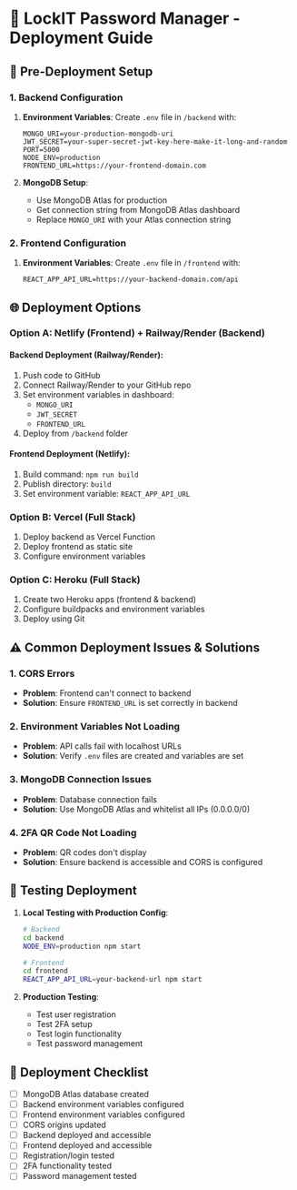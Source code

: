 # 🚀 LockIT Password Manager - Deployment Guide

## 🔧 Pre-Deployment Setup

### 1. Backend Configuration
1. **Environment Variables**: Create `.env` file in `/backend` with:
   ```env
   MONGO_URI=your-production-mongodb-uri
   JWT_SECRET=your-super-secret-jwt-key-here-make-it-long-and-random
   PORT=5000
   NODE_ENV=production
   FRONTEND_URL=https://your-frontend-domain.com
   ```

2. **MongoDB Setup**: 
   - Use MongoDB Atlas for production
   - Get connection string from MongoDB Atlas dashboard
   - Replace `MONGO_URI` with your Atlas connection string

### 2. Frontend Configuration
1. **Environment Variables**: Create `.env` file in `/frontend` with:
   ```env
   REACT_APP_API_URL=https://your-backend-domain.com/api
   ```

## 🌐 Deployment Options

### Option A: Netlify (Frontend) + Railway/Render (Backend)

#### Backend Deployment (Railway/Render):
1. Push code to GitHub
2. Connect Railway/Render to your GitHub repo
3. Set environment variables in dashboard:
   - `MONGO_URI`
   - `JWT_SECRET` 
   - `FRONTEND_URL`
4. Deploy from `/backend` folder

#### Frontend Deployment (Netlify):
1. Build command: `npm run build`
2. Publish directory: `build`
3. Set environment variable: `REACT_APP_API_URL`

### Option B: Vercel (Full Stack)
1. Deploy backend as Vercel Function
2. Deploy frontend as static site
3. Configure environment variables

### Option C: Heroku (Full Stack)
1. Create two Heroku apps (frontend & backend)
2. Configure buildpacks and environment variables
3. Deploy using Git

## ⚠️ Common Deployment Issues & Solutions

### 1. CORS Errors
- **Problem**: Frontend can't connect to backend
- **Solution**: Ensure `FRONTEND_URL` is set correctly in backend

### 2. Environment Variables Not Loading
- **Problem**: API calls fail with localhost URLs
- **Solution**: Verify `.env` files are created and variables are set

### 3. MongoDB Connection Issues
- **Problem**: Database connection fails
- **Solution**: Use MongoDB Atlas and whitelist all IPs (0.0.0.0/0)

### 4. 2FA QR Code Not Loading
- **Problem**: QR codes don't display
- **Solution**: Ensure backend is accessible and CORS is configured

## 🧪 Testing Deployment

1. **Local Testing with Production Config**:
   ```bash
   # Backend
   cd backend
   NODE_ENV=production npm start
   
   # Frontend  
   cd frontend
   REACT_APP_API_URL=your-backend-url npm start
   ```

2. **Production Testing**:
   - Test user registration
   - Test 2FA setup
   - Test login functionality
   - Test password management

## 📝 Deployment Checklist

- [ ] MongoDB Atlas database created
- [ ] Backend environment variables configured
- [ ] Frontend environment variables configured
- [ ] CORS origins updated
- [ ] Backend deployed and accessible
- [ ] Frontend deployed and accessible
- [ ] Registration/login tested
- [ ] 2FA functionality tested
- [ ] Password management tested
